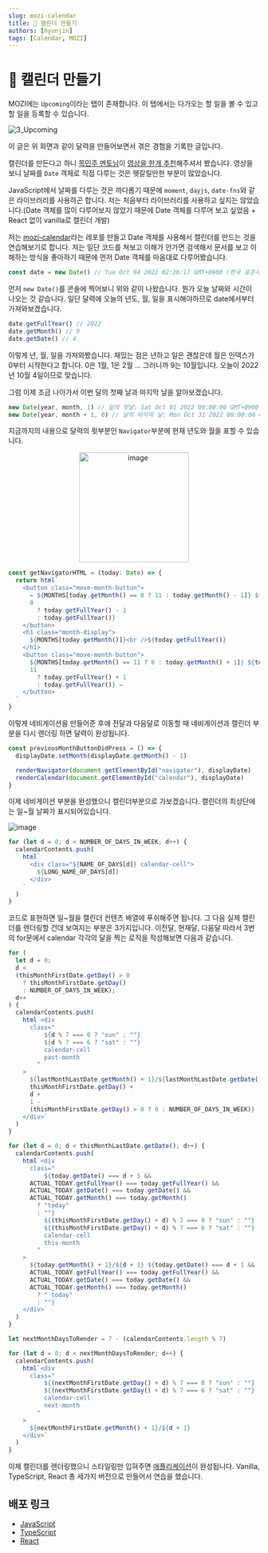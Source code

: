 ```yaml
---
slug: mozi-calendar
title: 📅 캘린더 만들기
authors: [hyunjin]
tags: [Calendar, MOZI]
---
```


# 📅 캘린더 만들기

MOZI에는 `Upcoming`이라는 탭이 존재합니다. 이 탭에서는 다가오는 할 일을 볼 수 있고 할 일을 등록할 수 있습니다.

![3_Upcoming](https://user-images.githubusercontent.com/63354527/193635704-98c24679-e5b4-44df-8a35-6f7726ff9122.png)

이 글은 위 화면과 같이 달력을 만들어보면서 겪은 경험을 기록한 글입니다.

<!--truncate-->

캘린더를 만든다고 하니 [목민주 멘토님](https://github.com/gv0413)이 [영상을 한개 추천](https://youtu.be/CSWc0HYjxEs)해주셔서 봤습니다. 영상을 보니 날짜를 `Date` 객체로 직접 다루는 것은 헷갈릴만한 부분이 많았습니다.

JavaScript에서 날짜를 다루는 것은 까다롭기 때문에 `moment`, `dayjs`, `date-fns`와 같은 라이브러리를 사용하곤 합니다. 저는 처음부터 라이브러리를 사용하고 싶지는 않았습니다.(Date 객체를 많이 다루어보지 않았기 때문에 Date 객체를 다루어 보고 싶었음 + React 없이 vanilla로 캘린더 개발)

저는 [mozi-calendar](https://github.com/team-yaza/mozi-calendar)라는 레포를 만들고 Date 객체를 사용해서 캘린더를 만드는 것을 연습해보기로 합니다. 저는 일단 코드를 쳐보고 이해가 안가면 검색해서 문서를 보고 이해하는 방식을 좋아하기 때문에 먼저 Date 객체를 마음대로 다루어봤습니다.

```ts
const date = new Date() // Tue Oct 04 2022 02:26:17 GMT+0900 (한국 표준시)
```

먼저 `new Date()`를 콘솔에 찍어보니 위와 같이 나왔습니다. 뭔가 오늘 날짜와 시간이 나오는 것 같습니다. 일단 달력에 오늘의 년도, 월, 일을 표시해야하므로 date에서부터 가져와보겠습니다.

```ts
date.getFullYear() // 2022
date.getMonth() // 9
date.getDate() // 4
```

이렇게 년, 월, 일을 가져와봤습니다. 재밌는 점은 년하고 일은 괜찮은데 월은 인덱스가 0부터 시작한다고 합니다. 0은 1월, 1은 2월 ... 그러니까 9는 10월입니다. 오늘이 2022년 10월 4일이므로 맞습니다.

그럼 이제 조금 나아가서 이번 달의 첫째 날과 마지막 날을 알아보겠습니다.

```ts
new Date(year, month, 1) // 달의 첫날: Sat Oct 01 2022 00:00:00 GMT+0900 (한국 표준시)
new Date(year, month + 1, 0) // 달의 마지막 날: Mon Oct 31 2022 00:00:00 GMT+0900 (한국 표준시)
```

지금까지의 내용으로 달력의 윗부분인 `Navigator`부분에 현재 년도와 월을 표할 수 있습니다.

<p align="center">
<img  width="220" alt="image" src="https://user-images.githubusercontent.com/63354527/193642338-b4cf65e2-2748-4f0f-9659-20412ecd1f25.png"/>
</p>

```ts
const getNavigatorHTML = (today: Date) => {
  return html`
    <button class="move-month-button">
      ← ${MONTHS[today.getMonth() == 0 ? 11 : today.getMonth() - 1]} ${today.getMonth() <=
      0
        ? today.getFullYear() - 1
        : today.getFullYear()}
    </button>
    <h1 class="month-display">
      ${MONTHS[today.getMonth()]}<br />${today.getFullYear()}
    </h1>
    <button class="move-month-button">
      ${MONTHS[today.getMonth() == 11 ? 0 : today.getMonth() + 1]} ${today.getMonth() >=
      11
        ? today.getFullYear() + 1
        : today.getFullYear()} →
    </button>
  `
}
```

이렇게 네비게이션을 만들어준 후에 전달과 다음달로 이동할 때 네비게이션과 캘린더 부분을 다시 렌더링 하면 달력이 완성됩니다.

```ts
const previousMonthButtonDidPress = () => {
  displayDate.setMonth(displayDate.getMonth() - 1)

  renderNavigator(document.getElementById("navigator"), displayDate)
  renderCalendar(document.getElementById("calendar"), displayDate)
}
```

이제 네비게이션 부분을 완성했으니 캘린더부분으로 가보겠습니다. 캘린더의 최상단에는 일~월 날짜가 표시되어있습니다.

![image](https://user-images.githubusercontent.com/63354527/193645668-772d805b-d2fe-480c-afe1-f3a225aab63d.png)

```ts
for (let d = 0; d < NUMBER_OF_DAYS_IN_WEEK; d++) {
  calendarContents.push(
    html`
      <div class="${NAME_OF_DAYS[d]} calendar-cell">
        ${LONG_NAME_OF_DAYS[d]}
      </div>
    `
  )
}
```

코드로 표현하면 일~월을 캘린더 컨텐츠 배열에 푸쉬해주면 됩니다. 그 다음 실제 캘린더를 렌더링할 건데 보여지는 부분은 3가지입니다. 이전달, 현재달, 다음달 따라서 3번의 for문에서 calendar 각각의 달을 찍는 로직을 작성해보면 다음과 같습니다.

```ts
for (
  let d = 0;
  d <
  (thisMonthFirstDate.getDay() > 0
    ? thisMonthFirstDate.getDay()
    : NUMBER_OF_DAYS_IN_WEEK);
  d++
) {
  calendarContents.push(
    html`<div
      class="
          ${d % 7 === 0 ? "sun" : ""}
          ${d % 7 === 6 ? "sat" : ""}
          calendar-cell
          past-month
        "
    >
      ${lastMonthLastDate.getMonth() + 1}/${lastMonthLastDate.getDate() -
      thisMonthFirstDate.getDay() +
      d +
      1 -
      (thisMonthFirstDate.getDay() > 0 ? 0 : NUMBER_OF_DAYS_IN_WEEK)}
    </div>`
  )
}

for (let d = 0; d < thisMonthLastDate.getDate(); d++) {
  calendarContents.push(
    html`<div
      class="
          ${today.getDate() === d + 1 &&
      ACTUAL_TODAY.getFullYear() === today.getFullYear() &&
      ACTUAL_TODAY.getDate() === today.getDate() &&
      ACTUAL_TODAY.getMonth() === today.getMonth()
        ? "today"
        : ""}
          ${(thisMonthFirstDate.getDay() + d) % 7 === 0 ? "sun" : ""}
          ${(thisMonthFirstDate.getDay() + d) % 7 === 6 ? "sat" : ""}
          calendar-cell
          this-month
        "
    >
      ${today.getMonth() + 1}/${d + 1} ${today.getDate() === d + 1 &&
      ACTUAL_TODAY.getFullYear() === today.getFullYear() &&
      ACTUAL_TODAY.getDate() === today.getDate() &&
      ACTUAL_TODAY.getMonth() === today.getMonth()
        ? " today"
        : ""}
    </div>`
  )
}

let nextMonthDaysToRender = 7 - (calendarContents.length % 7)

for (let d = 0; d < nextMonthDaysToRender; d++) {
  calendarContents.push(
    html`<div
      class="
          ${(nextMonthFirstDate.getDay() + d) % 7 === 0 ? "sun" : ""}
          ${(nextMonthFirstDate.getDay() + d) % 7 === 6 ? "sat" : ""}
          calendar-cell
          next-month
        "
    >
      ${nextMonthFirstDate.getMonth() + 1}/${d + 1}
    </div>`
  )
}
```

이제 캘린더를 렌더링했으니 스타일링만 입혀주면 [애플리케이션](https://radiant-granita-599567.netlify.app/)이 완성됩니다. Vanilla, TypeScript, React 총 세가지 버전으로 만들어서 연습을 했습니다.

## 배포 링크

- [JavaScript](https://radiant-granita-599567.netlify.app/)
- [TypeScript](https://radiant-granita-599567.netlify.app/)
- [React](https://mozi-calendar.vercel.app/)

<!--
이제 알게된 내용을 바탕으로 캘린더의 `Header` 컴포넌트 부분을 만들어보겠습니다.

```tsx
<Header>
  {date.getFullYear()}년 {date.getMonth() + 1}월
</Header>
```

이렇게 캘린더에 현재 몇 년도인지, 그리고 현재 몇 월인지 표시할 수 있습니다.

다음으로 달력의 몸통 부분은 HTML의 테이블을 사용해서 만들어보겠습니다.

![image](https://user-images.githubusercontent.com/63354527/193645668-772d805b-d2fe-480c-afe1-f3a225aab63d.png)

table의 thead 부분은 위와 같이 요일을 표시해주는 부분으로써 고정되어있습니다. 따라서 아래와 같이 처리할 수 있습니다.

```tsx
const DAYS = ["SUN", "MON", "TUE", "WED", "THU", "FRI", "SAT"]

function Calendar() {
  return (
    <>
      <Header />
      <Table>
        <TableHeader>
          <tr>
            {DAYS.map((day) => (
              <th key={day} align="center">
                {day}
              </th>
            ))}
          </tr>
        </TableHeader>
        <TableBody>{renderDays()}</TableBody>
      </Table>
    </>
  )
}
```

결과물은 아래와 같습니다.

<img width="906" alt="image" src="https://user-images.githubusercontent.com/63354527/193646602-4f4cbaf3-6ae6-4bb0-bf0c-e2db13639964.png"/>

스타일링을 좀 했더니 괜찮은 것 같습니다. 이제 다음으로 테이블의 tbody 부분에 날짜를 렌더링해보겠습니다. -->
